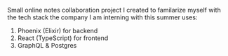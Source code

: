 Small online notes collaboration project I created to familarize myself with the tech stack the company I am interning with this summer uses:

1. Phoenix (Elixir) for backend
2. React (TypeScript) for frontend
3. GraphQL & Postgres

